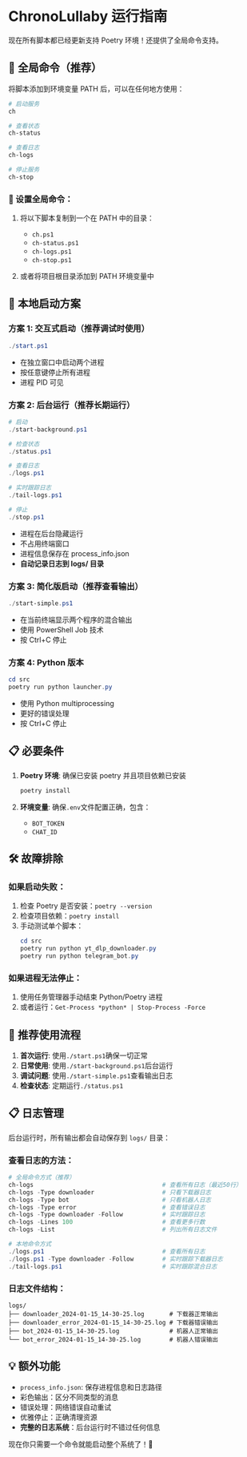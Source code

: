 # ChronoLullaby 运行指南

现在所有脚本都已经更新支持 Poetry 环境！还提供了全局命令支持。

## 🌟 全局命令（推荐）

将脚本添加到环境变量 PATH 后，可以在任何地方使用：

```powershell
# 启动服务
ch

# 查看状态
ch-status

# 查看日志
ch-logs

# 停止服务
ch-stop
```

### 🔧 设置全局命令：

1. 将以下脚本复制到一个在 PATH 中的目录：

   - `ch.ps1`
   - `ch-status.ps1`
   - `ch-logs.ps1`
   - `ch-stop.ps1`

2. 或者将项目根目录添加到 PATH 环境变量中

## 🚀 本地启动方案

### 方案 1: 交互式启动（推荐调试时使用）

```powershell
./start.ps1
```

- 在独立窗口中启动两个进程
- 按任意键停止所有进程
- 进程 PID 可见

### 方案 2: 后台运行（推荐长期运行）

```powershell
# 启动
./start-background.ps1

# 检查状态
./status.ps1

# 查看日志
./logs.ps1

# 实时跟踪日志
./tail-logs.ps1

# 停止
./stop.ps1
```

- 进程在后台隐藏运行
- 不占用终端窗口
- 进程信息保存在 process_info.json
- **自动记录日志到 logs/ 目录**

### 方案 3: 简化版启动（推荐查看输出）

```powershell
./start-simple.ps1
```

- 在当前终端显示两个程序的混合输出
- 使用 PowerShell Job 技术
- 按 Ctrl+C 停止

### 方案 4: Python 版本

```powershell
cd src
poetry run python launcher.py
```

- 使用 Python multiprocessing
- 更好的错误处理
- 按 Ctrl+C 停止

## 📋 必要条件

1. **Poetry 环境**: 确保已安装 poetry 并且项目依赖已安装

   ```powershell
   poetry install
   ```

2. **环境变量**: 确保`.env`文件配置正确，包含：
   - `BOT_TOKEN`
   - `CHAT_ID`

## 🛠️ 故障排除

### 如果启动失败：

1. 检查 Poetry 是否安装：`poetry --version`
2. 检查项目依赖：`poetry install`
3. 手动测试单个脚本：
   ```powershell
   cd src
   poetry run python yt_dlp_downloader.py
   poetry run python telegram_bot.py
   ```

### 如果进程无法停止：

1. 使用任务管理器手动结束 Python/Poetry 进程
2. 或者运行：`Get-Process *python* | Stop-Process -Force`

## 🎯 推荐使用流程

1. **首次运行**: 使用`./start.ps1`确保一切正常
2. **日常使用**: 使用`./start-background.ps1`后台运行
3. **调试问题**: 使用`./start-simple.ps1`查看输出日志
4. **检查状态**: 定期运行`./status.ps1`

## 📋 日志管理

后台运行时，所有输出都会自动保存到 `logs/` 目录：

### 查看日志的方法：

```powershell
# 全局命令方式（推荐）
ch-logs                                    # 查看所有日志（最近50行）
ch-logs -Type downloader                   # 只看下载器日志
ch-logs -Type bot                          # 只看机器人日志
ch-logs -Type error                        # 查看错误日志
ch-logs -Type downloader -Follow           # 实时跟踪日志
ch-logs -Lines 100                         # 查看更多行数
ch-logs -List                              # 列出所有日志文件

# 本地命令方式
./logs.ps1                                 # 查看所有日志
./logs.ps1 -Type downloader -Follow        # 实时跟踪下载器日志
./tail-logs.ps1                            # 实时跟踪混合日志
```

### 日志文件结构：

```
logs/
├── downloader_2024-01-15_14-30-25.log       # 下载器正常输出
├── downloader_error_2024-01-15_14-30-25.log # 下载器错误输出
├── bot_2024-01-15_14-30-25.log              # 机器人正常输出
└── bot_error_2024-01-15_14-30-25.log        # 机器人错误输出
```

## 💡 额外功能

- `process_info.json`: 保存进程信息和日志路径
- 彩色输出：区分不同类型的消息
- 错误处理：网络错误自动重试
- 优雅停止：正确清理资源
- **完整的日志系统**：后台运行时不错过任何信息

现在你只需要一个命令就能启动整个系统了！🎉
